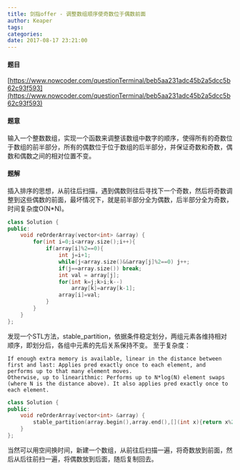 ```yaml
---
title: 剑指offer - 调整数组顺序使奇数位于偶数前面
author: Keaper
tags: 
categories:
date: 2017-08-17 23:21:00
---
```

#### 题目
[https://www.nowcoder.com/questionTerminal/beb5aa231adc45b2a5dcc5b62c93f593](https://www.nowcoder.com/questionTerminal/beb5aa231adc45b2a5dcc5b62c93f593)
#### 题意
输入一个整数数组，实现一个函数来调整该数组中数字的顺序，使得所有的奇数位于数组的前半部分，所有的偶数位于位于数组的后半部分，并保证奇数和奇数，偶数和偶数之间的相对位置不变。
#### 题解
插入排序的思想，从前往后扫描，遇到偶数则往后寻找下一个奇数，然后将奇数调整到这些偶数的前面，最坏情况下，就是前半部分全为偶数，后半部分全为奇数，时间复杂度O(N*N)。
```cpp
class Solution {
public:
    void reOrderArray(vector<int> &array) {
        for(int i=0;i<array.size();i++){
            if(array[i]%2==0){
                int j=i+1;
                while(j<array.size()&&array[j]%2==0) j++;
                if(j==array.size()) break;
                int val = array[j];
                for(int k=j;k>i;k--)
                    array[k]=array[k-1];
                array[i]=val;
            }
        }
    }
};
```
发现一个STL方法，stable_partition，依据条件稳定划分，两组元素各维持相对顺序，即划分后，各组中元素的先后关系保持不变。
至于复杂度：
```
If enough extra memory is available, linear in the distance between first and last: Applies pred exactly once to each element, and performs up to that many element moves.
Otherwise, up to linearithmic: Performs up to N*log(N) element swaps (where N is the distance above). It also applies pred exactly once to each element.
```
```cpp
class Solution {
public:
    void reOrderArray(vector<int> &array) {
        stable_partition(array.begin(),array.end(),[](int x){return x%2;});
    }
};
```
当然可以用空间换时间，新建一个数组，从前往后扫描一遍，将奇数放到前面，然后从后往前扫一遍，将偶数放到后面，随后复制回去。